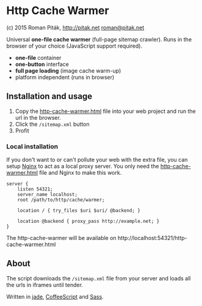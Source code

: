 # Http Cache Warmer

(c) 2015 Roman Piták, http://pitak.net <roman@pitak.net>

Universal **one-file cache warmer** (full-page sitemap crawler). Runs in the browser of your choice (JavaScript support required). 

- **one-file** container
- **one-button** interface
- **full page loading** (image cache warm-up)
- platform independent (runs in browser)

## Installation and usage

1. Copy the [http-cache-warmer.html](https://github.com/romanpitak/http-cache-warmer/blob/master/http-cache-warmer.html) file into your web project and run the url in the browser. 
2. Click the `/sitemap.xml` button 
3. Profit

### Local installation

If you don't want to or can't pollute your web with the extra file, you can setup [Nginx](http://nginx.com/) 
to act as a local proxy server. You only need the 
[http-cache-warmer.html](https://github.com/romanpitak/http-cache-warmer/blob/master/http-cache-warmer.html)
file and Nginx to make this work. 

```nginx
server {
    listen 54321;
    server_name localhost;
    root /path/to/http/cache/warmer;

    location / { try_files $uri $uri/ @backend; }

    location @backend { proxy_pass http://example.net; }
}
```

The http-cache-warmer will be available on http://localhost:54321/http-cache-warmer.html

## About

The script downloads the `/sitemap.xml` file from your server and loads all the urls in iframes until tender. 

Written in [jade](http://jade-lang.com/), [CoffeeScript](http://coffeescript.org/) and [Sass](http://sass-lang.com/).
